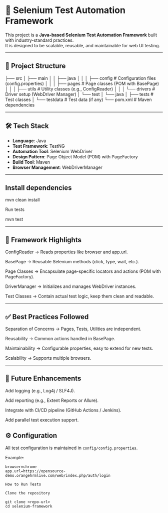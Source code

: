 # 🚀 Selenium Test Automation Framework

This project is a **Java-based Selenium Test Automation Framework** built with industry-standard practices.  
It is designed to be scalable, reusable, and maintainable for web UI testing.

---

## 📂 Project Structure

├── src
│ ├── main
│ │ ├── java
│ │ │ ├── config # Configuration files (config.properties)
│ │ │ ├── pages # Page classes (POM with BasePage)
│ │ │ ├── utils # Utility classes (e.g., ConfigReader)
│ │ │ └── drivers # Driver setup (WebDriver Manager)
│ └── test
│ └── java
│ ├── tests # Test classes
│ └── testdata # Test data (if any)
└── pom.xml # Maven dependencies


---

## 🛠️ Tech Stack

- **Language**: Java  
- **Test Framework**: TestNG  
- **Automation Tool**: Selenium WebDriver  
- **Design Pattern**: Page Object Model (POM) with PageFactory  
- **Build Tool**: Maven  
- **Browser Management**: WebDriverManager  

---

## Install dependencies

mvn clean install

Run tests

mvn test

---

## 📖 Framework Highlights

ConfigReader → Reads properties like browser and app.url.

BasePage → Reusable Selenium methods (click, type, wait, etc.).

Page Classes → Encapsulate page-specific locators and actions (POM with PageFactory).

DriverManager → Initializes and manages WebDriver instances.

Test Classes → Contain actual test logic, keep them clean and readable.

---

## ✅ Best Practices Followed

Separation of Concerns → Pages, Tests, Utilities are independent.

Reusability → Common actions handled in BasePage.

Maintainability → Configurable properties, easy to extend for new tests.

Scalability → Supports multiple browsers.

---

## 📌 Future Enhancements

Add logging (e.g., Log4j / SLF4J).

Add reporting (e.g., Extent Reports or Allure).

Integrate with CI/CD pipeline (GitHub Actions / Jenkins).

Add parallel test execution support.

## ⚙️ Configuration

All test configuration is maintained in `config/config.properties`.

Example:

```properties
browser=chrome
app.url=https://opensource-demo.orangehrmlive.com/web/index.php/auth/login

How to Run Tests

Clone the repository

git clone <repo-url>
cd selenium-framework

